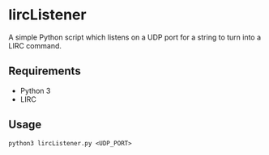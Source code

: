 # lircListener

A simple Python script which listens on a UDP port for a string to turn into a LIRC command.

## Requirements
* Python 3
* LIRC

## Usage
```python3
python3 lircListener.py <UDP_PORT>
```


